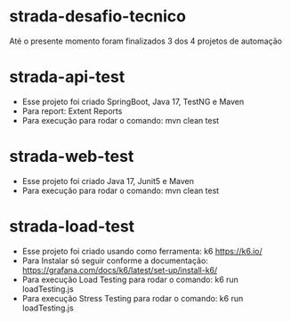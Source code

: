 # strada-desafio-tecnico
Até o presente momento foram finalizados 3 dos 4 projetos de automação




# strada-api-test

- Esse projeto foi criado SpringBoot, Java 17, TestNG e Maven
- Para report: Extent Reports
- Para execução para rodar o comando: mvn clean test

# strada-web-test

- Esse projeto foi criado Java 17, Junit5 e Maven
- Para execução para rodar o comando: mvn clean test

# strada-load-test

- Esse projeto foi criado usando como ferramenta: k6 https://k6.io/
- Para Instalar só seguir conforme a documentação: https://grafana.com/docs/k6/latest/set-up/install-k6/
- Para execução Load Testing para rodar o comando: k6 run loadTesting.js
- Para execução Stress Testing para rodar o comando: k6 run loadTesting.js
